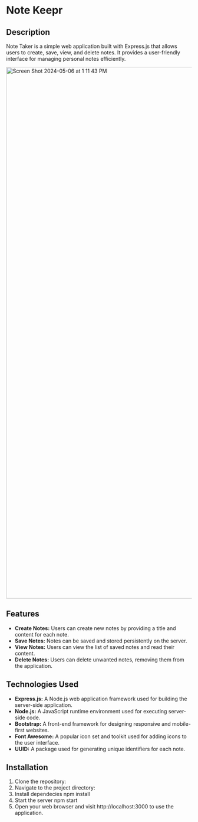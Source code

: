 # Note Keepr

## Description

Note Taker is a simple web application built with Express.js that allows users to create, save, view, and delete notes. It provides a user-friendly interface for managing personal notes efficiently.

<img width="1440" alt="Screen Shot 2024-05-06 at 1 11 43 PM" src="https://github.com/David-Nosach/Note-Keeper/assets/91391933/f299ca29-2662-470a-9557-fa4bb77aa00e">

## Features

- **Create Notes:** Users can create new notes by providing a title and content for each note.
- **Save Notes:** Notes can be saved and stored persistently on the server.
- **View Notes:** Users can view the list of saved notes and read their content.
- **Delete Notes:** Users can delete unwanted notes, removing them from the application.

## Technologies Used

- **Express.js:** A Node.js web application framework used for building the server-side application.
- **Node.js:** A JavaScript runtime environment used for executing server-side code.
- **Bootstrap:** A front-end framework for designing responsive and mobile-first websites.
- **Font Awesome:** A popular icon set and toolkit used for adding icons to the user interface.
- **UUID:** A package used for generating unique identifiers for each note.

## Installation

1. Clone the repository:
2. Navigate to the project directory:
3. Install dependecies
   npm install
4. Start the server
   npm start
5. Open your web browser and visit http://localhost:3000 to use the application.
